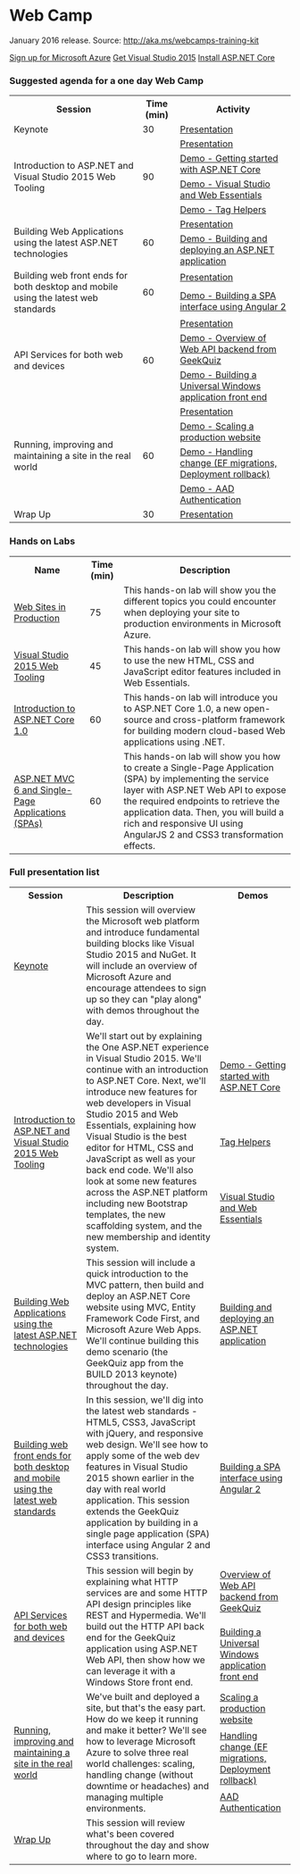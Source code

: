 ﻿<html lang="en">
<head>
  <meta charset="utf-8">
  <meta http-equiv="X-UA-Compatible" content="IE=edge">
  <meta name="viewport" content="width=device-width, initial-scale=1">
  <title>Web Camp Training Kit</title>
  <link rel="stylesheet" href="style.css">
</head>
<body>
  <div class="container">
    <div class="jumbotron">
      <h1>Web Camp</h1>
      <p>January 2016 release. Source: <a href="http://aka.ms/webcamps-training-kit">http://aka.ms/webcamps-training-kit</a></p>
      <p>
        <a href="http://aka.ms/CloudCamp-AzureTrial" class="btn btn-success">Sign up for Microsoft Azure</a>
        <a href="http://visualstudio.com" class="btn btn-success">Get Visual Studio 2015</a>
        <a href="http://get.asp.net" class="btn btn-success">Install ASP.NET Core</a>        
      </p>
    </div>
    <div class="panel panel-default">
      <div class="panel-heading">
        <h3 class="panel-title">Suggested agenda for a one day Web Camp</h3>
      </div>
      <div class="panel-body">
        <table class="table table-bordered table-hover">
          <tr>
            <th>Session</th>
            <th>Time (min)</th>
            <th>Activity</th>
          </tr>
          <tr>
            <td>Keynote</td>
            <td>30</td>
            <td><a href='Presentation/01-Keynote/Keynote.pptx'>Presentation</a></td>
          </tr>
          <tr>
            <td rowspan="4">Introduction to ASP.NET and Visual Studio 2015 Web Tooling</td>
            <td rowspan="4">90</td>
            <td><a href='Presentation/02-ASPNET-and-VS-Web-Tooling/ASPNET-and-VS-Web-Tooling.pptx'>Presentation</a></td>
          </tr>
          <tr>
            <td><a href='Presentation/02-ASPNET-and-VS-Web-Tooling/GettingStartedASPNETCore/'>Demo - Getting started with ASP.NET Core</a></td>
          </tr>
          <tr>
            <td><a href='Presentation/02-ASPNET-and-VS-Web-Tooling/Visual-Studio-and-Web-Essentials/'>Demo - Visual Studio and Web Essentials</a></td>
          </tr>
          <tr>
            <td><a href='Presentation/02-ASPNET-and-VS-Web-Tooling/TagHelpers/'>Demo - Tag Helpers</a></td>
          </tr>
          <tr>
            <td rowspan="2">Building Web Applications using the latest ASP.NET technologies</td>
            <td rowspan="2">60</td>
            <td><a href='Presentation/03-Build-and-deploy-ASPNET/Build-and-deploy-ASPNET.pptx'>Presentation</a></td>
          </tr>
          <tr>
            <td><a href='Presentation/03-Build-and-deploy-ASPNET/GeekQuiz-Build-and-deploy-ASP/'>Demo - Building and deploying an ASP.NET application</a></td>
          </tr>
          <tr>
            <td rowspan="2">Building web front ends for both desktop and mobile using the latest web standards</td>
            <td rowspan="2">60</td>
            <td><a href='Presentation/04-Modern-Web-Front-Ends/Modern-web-front-ends.pptx'>Presentation</a></td>
          </tr>
          <tr>
            <td><a href='Presentation/04-Modern-Web-Front-Ends/GeekQuiz-SPA-Interface/'>Demo - Building a SPA interface using Angular 2</a></td>
          </tr>
          <tr>
            <td rowspan="3">API Services for both web and devices</td>
            <td rowspan="3">60</td>
            <td><a href='Presentation/05-HTTP-Services/HTTP-Services.pptx'>Presentation</a></td>
          </tr>
          <tr>
            <td><a href='Presentation/05-HTTP-Services/GeekQuiz-Web-API-backend/'>Demo - Overview of Web API backend from GeekQuiz</a></td>
          </tr>
          <tr>
            <td><a href='Presentation/05-HTTP-Services/GeekQuiz-Web-API-Universal-Windows/'>Demo - Building a Universal Windows application front end</a></td>
          </tr>
          <tr>
            <td rowspan="4">Running, improving and maintaining a site in the real world</td>
            <td rowspan="4">60</td>
            <td><a href='Presentation/06-ASPNET-in-Production/ASPNET-in-Production.pptx'>Presentation</a></td>
          </tr>
          <tr>
            <td><a href='Presentation/06-ASPNET-in-Production/Scaling-a-production-website/'>Demo - Scaling a production website</a></td>
          </tr>
          <tr>
            <td><a href='Presentation/06-ASPNET-in-Production/Handling-change-EF-migrations/'>Demo - Handling change (EF migrations, Deployment rollback)</a></td>
          </tr>
          <tr>
            <td><a href='Presentation/06-ASPNET-in-Production/Azure-Active-Directory/'>Demo - AAD Authentication</a></td>
          </tr>
          <tr>
            <td>Wrap Up</td>
            <td>30</td>
            <td><a href='Presentation/07-Conclusion/Conclusion.pptx'>Presentation</a></td>
          </tr>
        </table>
      </div>
    </div>
    <div class="panel panel-default">
      <div class="panel-heading">
        <h3 class="panel-title">Hands on Labs</h3>
      </div>
      <div class="panel-body">
        <table class="table table-bordered table-hover">
          <tr>
            <th>Name</th>
            <th>Time (min)</th>
            <th>Description</th>
          </tr>
          <tr>
            <td><a href='HOL/WebSitesInProduction/'>Web Sites in Production</a></td>
            <td>75</td>
            <td>This hands-on lab will show you the different topics you could encounter when deploying your site to production environments in Microsoft Azure.</td>
          </tr>
          <tr>
            <td><a href='HOL/VSWebTooling/'>Visual Studio 2015 Web Tooling</a></td>
            <td>45</td>
            <td>This hands-on lab will show you how to use the new HTML, CSS and JavaScript editor features included in Web Essentials.</td>
          </tr>
          <tr>
            <td><a href='HOL/IntroToASPNET5/'>Introduction to ASP.NET Core 1.0</a></td>
            <td>60</td>
            <td>This hands-on lab will introduce you to ASP.NET Core 1.0, a new open-source and cross-platform framework for building modern cloud-based Web applications using .NET.</td>
          </tr>
          <tr>
            <td><a href='HOL/AspNetApiSpa/'>ASP.NET MVC 6 and Single-Page Applications (SPAs)</a></td>
            <td>60</td>
            <td>This hands-on lab will show you how to create a Single-Page Application (SPA) by implementing the service layer with ASP.NET Web API to expose the required endpoints to retrieve the application data. Then, you will build a rich and responsive UI using AngularJS 2 and CSS3 transformation effects.</td>
          </tr>
        </table>
      </div>
    </div>
    <div class="panel panel-default">
      <div class="panel-heading">
        <h3 class="panel-title">Full presentation list</h3>
      </div>
      <div class="panel-body">
        <table class="table table-bordered table-hover">
          <tr>
            <th>Session</th>
            <th>Description</th>
            <th>Demos</th>
          </tr>
          <tr>
            <td><a href='Presentation/01-Keynote/Keynote.pptx'>Keynote</a></td>
            <td>This session will overview the Microsoft web platform and introduce fundamental building blocks like Visual Studio 2015 and NuGet. It will include an overview of Microsoft Azure and encourage attendees to sign up so they can "play along" with
              demos throughout the day.</td>
            <td></td>
          </tr>
          <tr>
            <td rowspan="3"><a href='Presentation/02-ASPNET-and-VS-Web-Tooling/ASPNET-and-VS-Web-Tooling.pptx'>Introduction to ASP.NET and Visual Studio 2015 Web Tooling</a></td>
            <td rowspan="3">We'll start out by explaining the One ASP.NET experience in Visual Studio 2015. We'll continue with an introduction to ASP.NET Core. Next, we'll introduce new features for web developers in Visual Studio 2015 and Web Essentials, explaining how Visual
              Studio is the best editor for HTML, CSS and JavaScript as well as your back end code. We'll also look at some new features across the ASP.NET platform including new Bootstrap templates, the new scaffolding system, and the new membership
              and identity system.</td>
            <td><a href='Presentation/02-ASPNET-and-VS-Web-Tooling/GettingStartedASPNETCore/'>Demo - Getting started with ASP.NET Core</a></td>
          </tr>
          <tr>
            <td><a href='Presentation/02-ASPNET-and-VS-Web-Tooling/TagHelpers/'>Tag Helpers</a></td>
          </tr>
          <tr>
            <td><a href='Presentation/02-ASPNET-and-VS-Web-Tooling/Visual-Studio-and-Web-Essentials/'>Visual Studio and Web Essentials</a></td>
          </tr>
          <tr>
            <td><a href='Presentation/03-Build-and-deploy-ASPNET/Build-and-deploy-ASPNET.pptx'>Building Web Applications using the latest ASP.NET technologies</a></td>
            <td>This session will include a quick introduction to the MVC pattern, then build and deploy an ASP.NET Core website using MVC, Entity Framework Code First, and Microsoft Azure Web Apps. We'll continue building this demo scenario (the GeekQuiz app
              from the BUILD 2013 keynote) throughout the day.</td>
            <td><a href='Presentation/03-Build-and-deploy-ASPNET/GeekQuiz-Build-and-deploy-ASP/'>Building and deploying an ASP.NET application</a></td>
          </tr>
          <tr>
            <td><a href='Presentation/04-Modern-Web-Front-Ends/Modern-web-front-ends.pptx'>Building web front ends for both desktop and mobile using the latest web standards</a></td>
            <td>In this session, we'll dig into the latest web standards - HTML5, CSS3, JavaScript with jQuery, and responsive web design. We'll see how to apply some of the web dev features in Visual Studio 2015 shown earlier in the day with real world application.
              This session extends the GeekQuiz application by building in a single page application (SPA) interface using Angular 2 and CSS3 transitions.</td>
            <td><a href='Presentation/04-Modern-Web-Front-Ends/GeekQuiz-SPA-Interface/'>Building a SPA interface using Angular 2</a></td>
          </tr>
          <tr>
            <td rowspan="2"><a href='Presentation/05-HTTP-Services/HTTP-Services.pptx'>API Services for both web and devices</a></td>
            <td rowspan="2">This session will begin by explaining what HTTP services are and some HTTP API design principles like REST and Hypermedia. We'll build out the HTTP API back end for the GeekQuiz application using ASP.NET Web API, then show how we can leverage
              it with a Windows Store front end.</td>
            <td><a href='Presentation/05-HTTP-Services/GeekQuiz-Web-API-backend/'>Overview of Web API backend from GeekQuiz</a></td>
          </tr>
          <tr>
            <td><a href='Presentation/05-HTTP-Services/GeekQuiz-Web-API-Universal-Windows/'>Building a Universal Windows application front end</a></td>
          </tr>
          <tr>
            <td rowspan="3"><a href='Presentation/06-ASPNET-in-Production/ASPNET-in-Production.pptx'>Running, improving and maintaining a site in the real world</a></td>
            <td rowspan="3">We've built and deployed a site, but that's the easy part. How do we keep it running and make it better? We'll see how to leverage Microsoft Azure to solve three real world challenges: scaling, handling change (without downtime or headaches)
              and managing multiple environments.</td>
            <td><a href='Presentation/06-ASPNET-in-Production/Scaling-a-production-website/'>Scaling a production website</a></td>
          </tr>
          <tr>
            <td><a href='Presentation/06-ASPNET-in-Production/Handling-change-EF-migrations/'>Handling change (EF migrations, Deployment rollback)</a></td>
          </tr>
          <tr>
            <td><a href='Presentation/06-ASPNET-in-Production/Azure-Active-Directory/'>AAD Authentication</a></td>
          </tr>
          <tr>
            <td><a href='Presentation/Conclusion/07-Conclusion.pptx'>Wrap Up</a></td>
            <td>This session will review what's been covered throughout the day and show where to go to learn more.</td>
            <td></td>
          </tr>
        </table>
      </div>
    </div>
</body>
</html>
